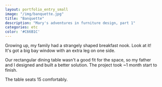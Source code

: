 ```yaml
---
layout: portfolio_entry_small
image: "/img/banquette.jpg"
title: "Banquette"
description: "Mary's adventures in furniture design, part 1"
categories: etc
color: '#C66B1C'
---
```


Growing up, my family had a strangely shaped breakfast
nook. Look at it! It's got a big bay window with an extra leg on one side.

Our rectangular dining table wasn't a good fit for the space, so my father and I
designed and built a better solution. The project took ~1 month start to finish.

The table seats 15 comfortably.
